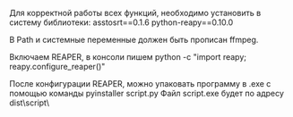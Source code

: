 Для корректной работы всех функций, необходимо установить в систему библиотеки:
asstosrt==0.1.6
python-reapy==0.10.0

В Path и системные переменные должен быть прописан ffmpeg.

Включаем REAPER, в консоли пишем python -c "import reapy; reapy.configure_reaper()"

После конфигурации REAPER, можно упаковать программу в .exe с помощью команды pyinstaller script.py
Файл script.exe будет по адресу dist\script\
